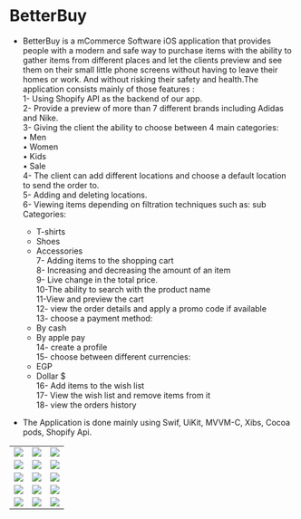 # BetterBuy

* BetterBuy is a mCommerce Software iOS application that provides people with a modern and safe way to purchase items with the ability to gather items from different places and let the clients preview and see them on their small little phone screens without having to leave their homes or work. And without risking their safety and health.The application consists mainly of those features : </br>
  1- Using Shopify API as the backend of our app. </br>
  2- Provide a preview of more than 7 different brands including Adidas and Nike. </br>
  3- Giving the client the ability to choose between 4 main categories:</br>
    •	Men </br>
    •	Women</br>
    •	Kids </br>
    •	Sale </br>
  4-	 The client can add different locations and choose a default location to send the order to. </br>
  5-	 Adding and deleting locations.</br>
  6-	 Viewing items depending on filtration techniques such as: sub Categories:</br>
    -	T-shirts</br>
    -	 Shoes </br>
    -	Accessories</br>
  7-	 Adding items to the shopping cart </br>
  8-	 Increasing and decreasing the amount of an item </br>
  9-	 Live change in the total price. </br>
  10-The ability to search with the product name </br>
  11-View and preview the cart </br>
  12- view the order details and apply a promo code if available </br>
  13- choose a payment method: </br>
    -	By cash </br>
    -	By apple pay </br>
  14- create a profile </br>
  15- choose between different currencies: </br>
    -	EGP </br>
    -	Dollar $ </br>
  16- Add items to the wish list </br>
  17- View the wish list and remove items from it </br>
  18- view the orders history </br>

* The Application is done mainly using Swif, UiKit, MVVM-C, Xibs, Cocoa pods, Shopify Api. </br>

<table>
  <tr>
    <td>
       <img src="https://user-images.githubusercontent.com/97159439/174390028-e823a034-7424-4535-81d0-ba403aa56816.png"></img>
    </td>
   <td>
      <img src="https://user-images.githubusercontent.com/97159439/174388621-a8cd7431-8c93-4578-a59f-ffa18bda5ac8.png"></img>
   </td>
    <td>
       <img src="https://user-images.githubusercontent.com/97159439/174388624-8485b4b8-cca2-4a8d-84e0-7bd1ac1ba791.png"></img>
    </td>
  </tr>
   <tr>
    <td>
       <img src="https://user-images.githubusercontent.com/97159439/174388634-49432ed2-0c1b-4401-a87b-64f33fa659d0.png"></img>
    </td>
    <td>
       <img src="https://user-images.githubusercontent.com/97159439/174388617-6d0e7540-f2e6-4881-8a3e-e50a322a2338.png"></img>
    </td>
    <td>
       <img src="https://user-images.githubusercontent.com/97159439/174388694-aea5c96c-8ac9-4b3e-842c-c5139f9e17a6.png"></img>
    </td>
  </tr>
  <tr>
    <td> 
       <img src="https://user-images.githubusercontent.com/97159439/174388607-b4dfa5dc-d393-4e88-a415-6cec6f0298c2.png"></img>
    </td>
      <td>
       <img src="https://user-images.githubusercontent.com/97159439/174388688-de32ae4f-e315-4bbf-ba2a-c14394fc38f8.png"></img>
    </td>
     <td> 
       <img src="https://user-images.githubusercontent.com/97159439/174388672-c3cab76e-31fe-438b-98cc-0cd4802557dc.png"></img>
    </td>
  </tr>
   <tr>
    <td> 
       <img src="https://user-images.githubusercontent.com/97159439/174388677-3ebc96c0-d4ad-4d62-b517-c0b4a3317c2a.png"></img>
    </td>
      <td> 
       <img src="https://user-images.githubusercontent.com/97159439/174388701-51663116-d2bf-4bcf-bad4-eeca8a3c426b.png"></img>
    </td>
     <td> 
       <img src="https://user-images.githubusercontent.com/97159439/174388666-6806b11a-6f97-4637-8073-0a7a2335cf91.png"></img>
    </td>
  </tr>
   <tr>
    <td> 
       <img src="https://user-images.githubusercontent.com/97159439/174388649-3ffa8880-4ace-49f1-9550-79a3250ed84f.png"></img>
    </td>
     <td> 
       <img src="https://user-images.githubusercontent.com/97159439/174388657-b390cc58-8a53-4349-af60-82691ea91b6d.png"></img>
    </td>
     <td> 
       <img src="https://user-images.githubusercontent.com/97159439/174390042-7583f676-9124-4f71-80a6-be5414eac529.png"></img>
    </td>
  </tr>
</table>
